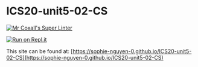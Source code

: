 # ICS20-unit5-02-CS

[![Mr Coxall's Super Linter](https://github.com/sophie-nguyen-0/ICS20-unit5-02-CS/workflows/Mr%20Coxall's%20Super%20Linter/badge.svg)](https://github.com/sophie-nguyen-0/ICS20-unit5-02-CS/actions/)

[![Run on Repl.it](https://repl.it/badge/github/sophie-nguyen-0/ICS20-unit5-02-CS)](https://repl.it/github/sophie-nguyen-0/ICS20-unit5-02-CS)

This site can be found at: [https://sophie-nguyen-0.github.io/ICS20-unit5-02-CS](https://sophie-nguyen-0.github.io/ICS20-unit5-02-CS)
